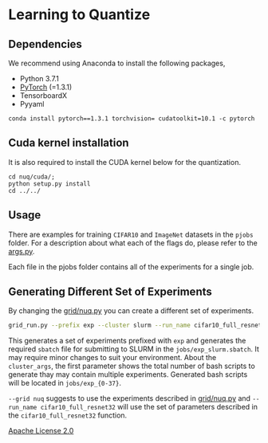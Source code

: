 # Learning to Quantize



## Dependencies
We recommend using Anaconda to install the following packages,

* Python 3.7.1
* [PyTorch](http://pytorch.org/) (=1.3.1)
* TensorboardX
* Pyyaml

```
conda install pytorch==1.3.1 torchvision= cudatoolkit=10.1 -c pytorch
```

## Cuda kernel installation

It is also required to install the CUDA kernel below for the quantization.

```
cd nuq/cuda/;
python setup.py install
cd ../../
```

## Usage

There are examples for training `CIFAR10` and `ImageNet` datasets in the `pjobs` folder. For a description about what each of the flags do, please refer to the [args.py](./args.py).

Each file in the pjobs folder contains all of the experiments for a single job.

## Generating Different Set of Experiments

By changing the [grid/nuq.py](./grid/nuq.py) you can create a different set of experiments.

```bash
grid_run.py --prefix exp --cluster slurm --run_name cifar10_full_resnet32 --grid nuq --cluster_args 38,1,p100```
```

This generates a set of experiments prefixed with `exp` and generates the required `sbatch` file for submitting to SLURM in the `jobs/exp_slurm.sbatch`. It may require minor changes to suit your environment. About the `cluster_args`, the first parameter shows the total number of bash scripts to generate thay may contain multiple experiments. Generated bash scripts will be located in `jobs/exp_{0-37}`.

`--grid nuq` suggests to use the experiments described in [grid/nuq.py](./grid/nuq.py) and `--run_name cifar10_full_resnet32` will use the set of parameters described in the `cifar10_full_resnet32` function.


[Apache License 2.0](http://www.apache.org/licenses/LICENSE-2.0)
